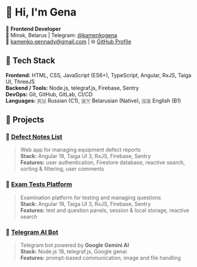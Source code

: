 # 👋 Hi, I'm Gena

🎯 **Frontend Developer**  
📍 Minsk, Belarus | Telegram: [@kamenkogena](https://t.me/kamenkogena)  
📧 kamenko.gennady@gmail.com | 🌐 [GitHub Profile](https://github.com/kamenko-gena)



## 🧰 Tech Stack

**Frontend:** HTML, CSS, JavaScript (ES6+), TypeScript, Angular, RxJS, Taiga UI, ThreeJS  
**Backend / Tools:** Node.js, telegraf.js, Firebase, Sentry  
**DevOps:** Git, GitHub, GitLab, CI/CD  
**Languages:** 🇷🇺 Russian (C1), 🇧🇾 Belarusian (Native), 🇬🇧 English (B1)



## 🚀 Projects

### 🔧 [Defect Notes List](https://kamenko-gena.github.io/defect-notes-list)
> Web app for managing equipment defect reports  
**Stack:** Angular 18, Taiga UI 3, RxJS, Firebase, Sentry  
**Features:** user authentication, Firestore database, reactive search, sorting & filtering, user comments

### 🧠 [Exam Tests Platform](https://kamenko-gena.github.io/mhs-exam-tests)
> Examination platform for testing and managing questions  
**Stack:** Angular 18, Taiga UI 3, RxJS, Firebase, Sentry  
**Features:** test and question panels, session & local storage, reactive search

### 🤖 [Telegram AI Bot](https://t.me/KamenkoAIBot)
> Telegram bot powered by **Google Gemini AI**  
**Stack:** Node.js 18, telegraf.js, Google genai  
**Features:** prompt-based communication, image and file handling
